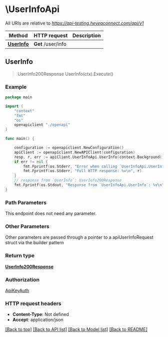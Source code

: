 # \UserInfoApi

All URIs are relative to *https://api-testing.heveaconnect.com/api/v1*

Method | HTTP request | Description
------------- | ------------- | -------------
[**UserInfo**](UserInfoApi.md#UserInfo) | **Get** /user/info | 



## UserInfo

> UserInfo200Response UserInfo(ctx).Execute()





### Example

```go
package main

import (
    "context"
    "fmt"
    "os"
    openapiclient "./openapi"
)

func main() {

    configuration := openapiclient.NewConfiguration()
    apiClient := openapiclient.NewAPIClient(configuration)
    resp, r, err := apiClient.UserInfoApi.UserInfo(context.Background()).Execute()
    if err != nil {
        fmt.Fprintf(os.Stderr, "Error when calling `UserInfoApi.UserInfo``: %v\n", err)
        fmt.Fprintf(os.Stderr, "Full HTTP response: %v\n", r)
    }
    // response from `UserInfo`: UserInfo200Response
    fmt.Fprintf(os.Stdout, "Response from `UserInfoApi.UserInfo`: %v\n", resp)
}
```

### Path Parameters

This endpoint does not need any parameter.

### Other Parameters

Other parameters are passed through a pointer to a apiUserInfoRequest struct via the builder pattern


### Return type

[**UserInfo200Response**](UserInfo200Response.md)

### Authorization

[ApiKeyAuth](../README.md#ApiKeyAuth)

### HTTP request headers

- **Content-Type**: Not defined
- **Accept**: application/json

[[Back to top]](#) [[Back to API list]](../README.md#documentation-for-api-endpoints)
[[Back to Model list]](../README.md#documentation-for-models)
[[Back to README]](../README.md)

